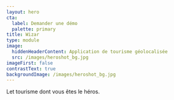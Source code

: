 ```yaml
---
layout: hero
cta:
  label: Demander une démo
  palette: primary
title: Wizar
type: module
image:
  hiddenHeaderContent: Application de tourisme géolocalisée
  src: /images/heroshot_bg.jpg
imageFirst: false
contrastText: true
backgroundImage: /images/heroshot_bg.jpg
---
```

Let tourisme dont vous êtes le héros.
